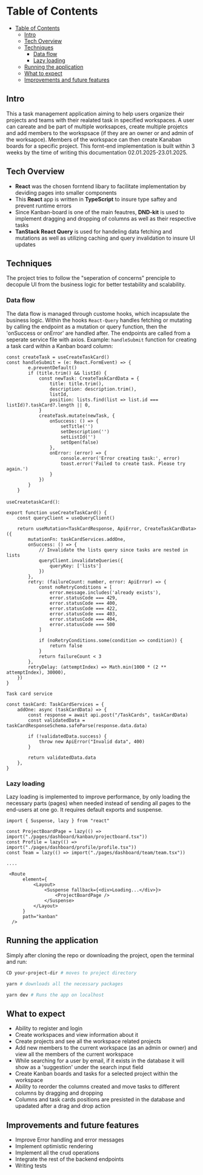 # Table of Contents
- [Table of Contents](#table-of-contents)
  - [Intro](#intro)
  - [Tech Overview](#tech-overview)
  - [Techniques](#techniques)
    - [Data flow](#data-flow)
    - [Lazy loading](#lazy-loading)
  - [Running the application](#running-the-application)
  - [What to expect](#what-to-expect)
  - [Improvements and future features](#improvements-and-future-features)


## Intro
This a task management application aiming to help users organize their projects and teams with their realated task in specified workspaces. A user can careate and be part of multiple worksapces, create multiple projetcs and add members to the workspsace (if they are an owner or and admin of the worksapce). Members of the workspace can then create Kanaban boards for a specific project. This fornt-end implementation is built within 3 weeks by the time of writing this documentation 02.01.2025-23.01.2025. 

## Tech Overview
 - **React** was the chosen forntend libary to facilitate implementation by deviding pages into smaller components
 - This **React** app is written in **TypeScript** to insure type saftey and prevent runtime errors
 - Since Kanban-board is one of the main feautres, **DND-kit** is used to implement dragging and dropping of columns as well as their respective tasks
 - **TanStack React Query** is used for handeling data fetching and mutations as well as utilizing caching and query invalidation to insure UI updates

## Techniques
The project tries to follow the "seperation of concerns" prenciple to decopule UI from the business logic for better testability and scalability.

### Data flow
The data flow is managed through custome hooks, which incapsulate the business logic. Within the hooks `React-Query` handles fetching or mutating by calling the endpoint as a mutation or query function, then the 'onSuccess or onError' are handled after. The endpoints are called from a seperate service file with axios. Example:
`handleSubmit` function for creating a task card within a Kanban board column:

```TS
const createTask = useCreateTaskCard()
const handleSubmit = (e: React.FormEvent) => {
        e.preventDefault()
        if (title.trim() && listId) {
            const newTask: CreateTaskCardData = {
                title: title.trim(),
                description: description.trim(),
                listId,
                position: lists.find(list => list.id === listId)?.taskCard?.length || 0,
            }
            createTask.mutate(newTask, {
                onSuccess: () => {
                    setTitle('')
                    setDescription('')
                    setListId('')
                    setOpen(false)
                },
                onError: (error) => {
                    console.error('Error creating task:', error)
                    toast.error('Failed to create task. Please try again.')
                }
            })
        }
    }

```
`useCreatetaskCard()`:
```TS
export function useCreateTaskCard() {
    const queryClient = useQueryClient()
    
    return useMutation<TaskCardResponse, ApiError, CreateTaskCardData>({
        mutationFn: taskCardServices.addOne,
        onSuccess: () => {
            // Invalidate the lists query since tasks are nested in lists
            queryClient.invalidateQueries({ 
                queryKey: ['lists']
            })
        },
        retry: (failureCount: number, error: ApiError) => {
            const noRetryConditions = [
                error.message.includes('already exists'),  
                error.statusCode === 429,  
                error.statusCode === 400, 
                error.statusCode === 422, 
                error.statusCode === 403,
                error.statusCode === 404,
                error.statusCode === 500
            ]

            if (noRetryConditions.some(condition => condition)) {
                return false
            }
            return failureCount < 3
        },
        retryDelay: (attemptIndex) => Math.min(1000 * (2 ** attemptIndex), 30000),
    })
}
```
`Task card service`
```TS
const taskCard: TaskCardServices = {
    addOne: async (taskCardData) => {
        const response = await api.post("/TaskCards", taskCardData)
        const validatedData = taskCardResponseSchema.safeParse(response.data.data)

        if (!validatedData.success) {
            throw new ApiError("Invalid data", 400)
        }

        return validatedData.data
    },
}
```
### Lazy loading
Lazy loading is implemented to improve performance, by only loading the necessary parts (pages) when needed instead of sending all pages to the end-users at one go. It requires default exports and suspense.

```TS
import { Suspense, lazy } from "react"

const ProjectBoardPage = lazy(() => import("./pages/dashboard/kanban/projectboard.tsx"))
const Profile = lazy(() => import("./pages/dashboard/profile/profile.tsx"))
const Team = lazy(() => import("./pages/dashboard/team/team.tsx"))

....

 <Route
      element={
          <Layout>
              <Suspense fallback={<div>Loading...</div>}>
                  <ProjectBoardPage />
              </Suspense>
          </Layout>
      }
      path="kanban"
  />
```

## Running the application
Simply after cloning the repo or downloading the project, open the terminal and run:

```sh
CD your-project-dir # moves to project directory

yarn # downloads all the necessary packages

yarn dev # Runs the app on localhost
``` 
## What to expect
- Ability to register and login
- Create workspaces and view information about it
- Create projects and see all the workspace related projects
- Add new members to the current workspace (as an admin or owner) and view all the members of the current workspace
- While searching for a user by email, if it exists in the database it will show as a 'suggestion' under the search input field
- Create Kanban boards and tasks for a selected project within the workspace
- Ability to reorder the columns created and move tasks to different columns by dragging and dropping
- Columns and task cards positions are presisted in the database and upadated after a drag and drop action

## Improvements and future features
- Improve Error handling and error messages
- Implement optimistic rendering
- Implement all the crud operations
- Integrate the rest of the backend endpoints
- Writing tests

